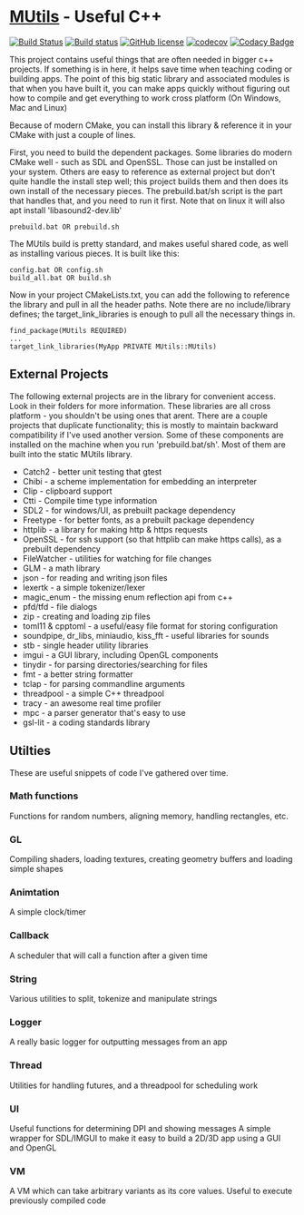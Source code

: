 [MUtils](https://github.com/Rezonality/MUtils) - Useful C++
===================================================================================================

[![Build Status](https://travis-ci.org/Rezonality/mutils.svg?branch=master)](https://travis-ci.org/Rezonality/mutils)
[![Build status](https://ci.appveyor.com/api/projects/status/bwyabd9j6j77mes9?svg=true)](https://ci.appveyor.com/project/Rezonality/MUtils)
[![GitHub license](https://img.shields.io/badge/license-MIT-blue.svg)](https://github.com/Rezonality/zep/blob/master/LICENSE)
[![codecov](https://codecov.io/gh/Rezonality/MUtils/branch/master/graph/badge.svg)](https://codecov.io/gh/Rezonality/MUtils)
[![Codacy Badge](https://api.codacy.com/project/badge/Grade/ea66b760a217428c996b131bc183072f)](https://www.codacy.com/app/Rezonality/MUtils?utm_source=github.com&amp;utm_medium=referral&amp;utm_content=Rezonality/MUtils&amp;utm_campaign=Badge_Grade)

This project contains useful things that are often needed in bigger c++ projects.  If something is in here, it helps save time when teaching coding or building apps.  The point of this big static library and associated modules is that when you have built it, you can make apps quickly without figuring out how to compile and get everything to work cross platform (On Windows, Mac and Linux)

Because of modern CMake, you can install this library & reference it in your CMake with just a couple of lines.

First, you need to build the dependent packages.  Some libraries do modern CMake well - such as SDL and OpenSSL.  Those can just be installed on your system.  Others are easy to reference as external project but don't quite handle the install step well; this project builds them and then does its own install of the necessary pieces.  The prebuild.bat/sh script is the part that handles that, and you need to run it first.  Note that on linux it will also apt install 'libasound2-dev.lib'

```
prebuild.bat OR prebuild.sh
```

The MUtils build is pretty standard, and makes useful shared code, as well as installing various pieces.
It is built like this:

```
config.bat OR config.sh
build_all.bat OR build.sh
```

Now in your project CMakeLists.txt, you can add the following to reference the library and pull in all the header paths.  Note there are no include/library defines; the target_link_libraries is enough to pull all the necessary things in.

```
find_package(MUtils REQUIRED)
...
target_link_libraries(MyApp PRIVATE MUtils::MUtils)
```

## External Projects
The following external projects are in the library for convenient access.  Look in their folders for more information.  These libraries are all cross platform - you shouldn't be using ones that arent.  There are a couple projects that duplicate functionality; this is mostly to maintain backward compatibility if I've used another version.  Some of these components are installed on the machine when you run 'prebuild.bat/sh'.  Most of them are built into the static MUtils library.

* Catch2 - better unit testing that gtest
* Chibi - a scheme implementation for embedding an interpreter
* Clip - clipboard support
* Ctti - Compile time type information
* SDL2 - for windows/UI, as prebuilt package dependency
* Freetype - for better fonts, as a prebuilt package dependency
* httplib - a library for making http & https requests
* OpenSSL - for ssh support (so that httplib can make https calls), as a prebuilt dependency
* FileWatcher - utilities for watching for file changes 
* GLM - a math library
* json - for reading and writing json files
* lexertk - a simple tokenizer/lexer
* magic_enum - the missing enum reflection api from c++
* pfd/tfd - file dialogs
* zip - creating and loading zip files
* toml11 & cpptoml - a useful/easy file format for storing configuration
* soundpipe, dr_libs, miniaudio, kiss_fft - useful libraries for sounds
* stb - single header utility libraries
* imgui - a GUI library, including OpenGL components
* tinydir - for parsing directories/searching for files
* fmt - a better string formatter
* tclap - for parsing commandline arguments
* threadpool - a simple C++ threadpool
* tracy - an awesome real time profiler
* mpc - a parser generator that's easy to use
* gsl-lit - a coding standards library

## Utilties

These are useful snippets of code I've gathered over time.

### Math functions
Functions for random numbers, aligning memory, handling rectangles, etc.

### GL
Compiling shaders, loading textures, creating geometry buffers and loading simple shapes

### Animtation
A simple clock/timer

### Callback
A scheduler that will call a function after a given time

### String
Various utilities to split, tokenize and manipulate strings

### Logger
A really basic logger for outputting messages from an app

### Thread
Utilities for handling futures, and a threadpool for scheduling work

### UI
Useful functions for determining DPI and showing messages
A simple wrapper for SDL/IMGUI to make it easy to build a 2D/3D app using a GUI and OpenGL

### VM
A VM which can take arbitrary variants as its core values.  Useful to execute previously compiled code



